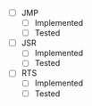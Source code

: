 
 - [ ] JMP
	 - [ ] Implemented
	 - [ ] Tested
 - [ ] JSR
	 - [ ] Implemented
	 - [ ] Tested
 - [ ] RTS
	 - [ ] Implemented
	 - [ ] Tested